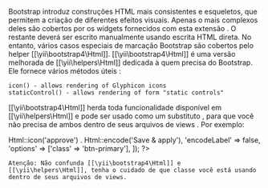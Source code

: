 Bootstrap introduz construções HTML mais consistentes e esqueletos, que permitem a criação de diferentes efeitos visuais. Apenas o mais complexos deles são cobertos por os widgets fornecidos com esta extensão . O restante deverá ser escrito manualmente usando escrita HTML direta. No entanto, vários casos especiais de marcação Bootstrap são cobertos pelo helper [[\yii\bootstrap4\Html]]. [[\yii\bootstrap4\Html]] é uma versão melhorada de [[\yii\helpers\Html]] dedicada à quem precisa do Bootstrap. Ele fornece vários métodos úteis :

    icon() - allows rendering of Glyphicon icons
    staticControl() - allows rendering of form "static controls"

[[\yii\bootstrap4\Html]] herda toda funcionalidade disponível em [[\yii\helpers\Html]] e pode ser usado como um substituto , para que você não precisa de ambos dentro de seus arquivos de views . Por exemplo:


<?php
use yii\bootstrap4\Html;
?>
<?= Button::widget([
    'label' => Html::icon('approve') . Html::encode('Save & apply'),
    'encodeLabel' => false,
    'options' => ['class' => 'btn-primary'],
]); ?>

    Atenção: Não confunda [[\yii\bootstrap4\Html]] e [[\yii\helpers\Html]], tenha o cuidado de que classe você está usando dentro de seus arquivos de views.
